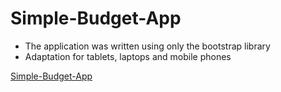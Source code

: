 # Simple-Budget-App

- The application was written using only the bootstrap library
- Adaptation for tablets, laptops and mobile phones

[Simple-Budget-App](https://a-zhukovets.github.io/Simple-Budget-App/)

